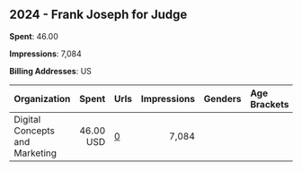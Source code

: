 ## 2024 - Frank Joseph for Judge 
**Spent**: 46.00

**Impressions**: 7,084

**Billing Addresses**: US

|Organization|Spent|Urls|Impressions|Genders|Age Brackets|Country Codes|
|:---|---:|:---|---:|:---|:---|:---|
|Digital Concepts and Marketing|46.00 USD|[0](https://www.snap.com/political-ads/asset/494880022c4492ea5a4b18586b7bbb91121509f8ce3ebb2c58c6234eb30f5d61?mediaType=mp4)|7,084|||united states|
